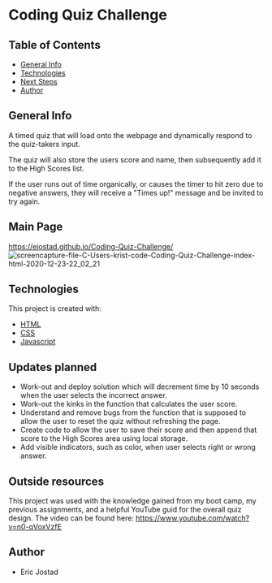 # Coding Quiz Challenge

## Table of Contents
- [General Info](#general-info)
- [Technologies](#technologies)
- [Next Steps](#next-Steps)
- [Author](#author)

## General Info
A timed quiz that will load onto the webpage and dynamically respond to the quiz-takers input.

The quiz will also store the users score and name, then subsequently add it to the High Scores list. 

If the user runs out of time organically, or causes the timer to hit zero due to negative answers, they 
will receive a "Times up!" message and be invited to try again.

## Main Page
https://ejostad.github.io/Coding-Quiz-Challenge/
![screencapture-file-C-Users-krist-code-Coding-Quiz-Challenge-index-html-2020-12-23-22_02_21](https://user-images.githubusercontent.com/71619046/103065107-98f56100-456a-11eb-9d26-a98a15dd20f4.png)

## Technologies
This project is created with:
- [HTML](https://html.com/)
- [CSS](https://www.w3.org/Style/CSS/Overview.en.html)
- [Javascript](https://www.javascript.com/)

## Updates planned
- Work-out and deploy solution which will decrement time by 10 seconds when the user selects the incorrect answer.
- Work-out the kinks in the function that calculates the user score.
- Understand and remove bugs from the function that is supposed to allow the user to reset the quiz without refreshing the page. 
- Create code to allow the user to save their score and then append that score to the High Scores area using local storage. 
- Add visible indicators, such as color, when user selects right or wrong answer. 

## Outside resources
This project was used with the knowledge gained from my boot camp, my previous assignments, and a helpful YouTube guid for the overall quiz design. The video can be found here: 
https://www.youtube.com/watch?v=n0-qVoxVzfE

## Author
- Eric Jostad